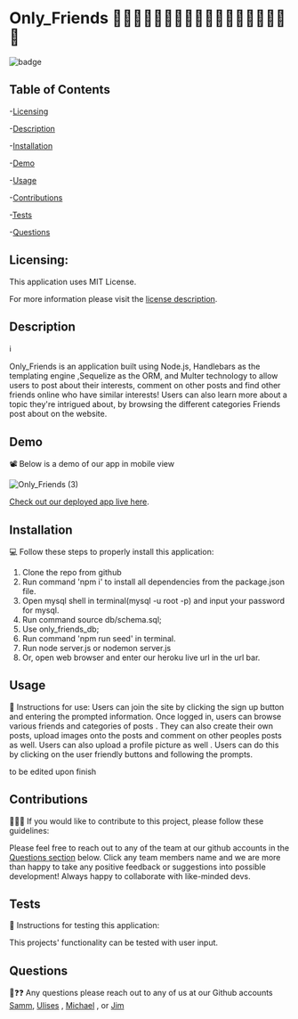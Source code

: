 # Only_Friends 👭👬🧑🏽‍🤝‍🧑🏽👨🏿‍🤝‍👨🏿🧑🏼‍🤝‍🧑🏾👫
 ![badge](https://img.shields.io/badge/license-MITLicense-brightorange)
  
  ## Table of Contents
  
-[Licensing](#Licensing)

-[Description](#descriptionℹ️)

-[Installation](#Installation💻)

-[Demo](#Demo📽️)

-[Usage](#Usage🔎)

-[Contributions](#Contributions💁🏽‍♂️)

-[Tests](#Tests🧪)

-[Questions](#Questions❓)

  ## Licensing:
 
  This application uses MIT License.

  For more information please visit the [license description](https://choosealicense.com/licenses/mit/).

  ## Description
  ℹ

  Only_Friends is an application built using Node.js, Handlebars as the templating engine ,Sequelize as the ORM, and Multer technology to allow users to post about       their interests, comment on other posts and find other friends online who have similar interests! Users can also learn more about a topic they're intrigued about, by   browsing the different categories Friends post about on the website.
  
  ## Demo
  📽
 Below is a demo of our app in mobile view
 
 ![Only_Friends (3)](https://user-images.githubusercontent.com/92121595/162805933-f7fe8bae-392b-4468-9d91-c7ab0df39af8.gif)
 
  [Check out our deployed app live here](https://only-friendz.herokuapp.com/).

  ## Installation
  💻
  Follow these steps to properly install this application:

  1. Clone the repo from github
  2. Run command 'npm i' to install all dependencies from the package.json file.
  3. Open mysql shell in terminal(mysql -u root -p) and input your password for mysql.
  4. Run command source db/schema.sql;
  5. Use only_friends_db;
  6. Run command 'npm run seed' in terminal.
  7. Run node server.js or nodemon server.js 
  8. Or, open web browser and enter our heroku live url in the url bar.

  ## Usage 
  🔎
  Instructions for use:
  Users can join the site by clicking the sign up button and entering the prompted information.
  Once logged in, users can browse various friends and categories of posts . They can also create their own posts, upload images onto the posts and comment on other     peoples posts as well. Users can also upload a profile picture as well .
  Users can do this by clicking on the user friendly buttons and following the prompts.

  to be edited upon finish

  ## Contributions
  💁🏽‍♂️
  If you would like to contribute to this project, please follow these guidelines: 

  Please feel free to reach out to any of the team at our github accounts in the [Questions section](#Questions) below.
  Click any team members name and we are more than happy to take any positive feedback or suggestions into possible development! Always happy to collaborate with
  like-minded devs.
  ## Tests 
  🧪
  Instructions for testing this application:

  This projects' functionality  can be tested with user input.

  ## Questions
  🤔❓❓
  Any questions please reach out to any of us at our Github accounts [Samm](https://github.com/sammcowen ), [Ulises](https://github.com/UlisesRosas) , [Michael](https://github.com/MCORTEZM1) , or [Jim](https://github.com/jimbn)
  
